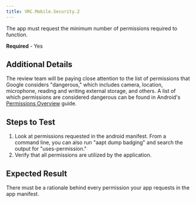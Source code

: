```yaml
---
title: VRC.Mobile.Security.2
---
```

The app must request the minimum number of permissions required to function.

**Required** - Yes

## Additional Details

The review team will be paying close attention to the list of permissions that Google considers "dangerous," which includes camera, location, microphone, reading and writing external storage, and others. A list of which permissions are considered dangerous can be found in Android's [Permissions Overview](https://developer.android.com/guide/topics/permissions/overview.html#normal-dangerous) guide. 

## Steps to Test

1. Look at permissions requested in the android manifest. From a command line, you can also run "aapt dump badging" and search the output for "uses-permission."
2. Verify that all permissions are utilized by the application.
## Expected Result

There must be a rationale behind every permission your app requests in the app manifest.

